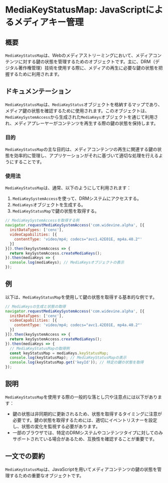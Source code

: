 <!--
Meta Description: # MediaKeyStatusMap: JavaScriptによるメディアキー管理 ## 概要 `MediaKeyStatusMap`は、Webのメディアストリーミングにおいて、メディアコンテンツに対する鍵の状態を管理するためのオブジェクトです。主に、DRM（デジタル著作権管理）技術を使用する際に...
Meta Keywords: mediakeystatusmap, mediakeys, then, keysystemaccess, keystatusmap
-->

# MediaKeyStatusMap: JavaScriptによるメディアキー管理

## 概要
`MediaKeyStatusMap`は、Webのメディアストリーミングにおいて、メディアコンテンツに対する鍵の状態を管理するためのオブジェクトです。主に、DRM（デジタル著作権管理）技術を使用する際に、メディアの再生に必要な鍵の状態を把握するために利用されます。

## ドキュメンテーション
`MediaKeyStatusMap`は、`MediaKeyStatus`オブジェクトを格納するマップであり、メディア鍵の状態を確認するために使用されます。このオブジェクトは、`MediaKeySystemAccess`から生成された`MediaKeys`オブジェクトを通じて利用され、メディアプレーヤーがコンテンツを再生する際の鍵の状態を保持します。

### 目的
`MediaKeyStatusMap`の主な目的は、メディアコンテンツの再生に関連する鍵の状態を効率的に管理し、アプリケーションがそれに基づいて適切な処理を行えるようにすることです。

### 使用法
`MediaKeyStatusMap`は、通常、以下のようにして利用されます：

1. `MediaKeySystemAccess`を使って、DRMシステムにアクセスする。
2. `MediaKeys`オブジェクトを生成する。
3. `MediaKeyStatusMap`で鍵の状態を取得する。

```javascript
// MediaKeySystemAccessを取得する例
navigator.requestMediaKeySystemAccess('com.widevine.alpha', [{
  initDataTypes: ['cenc'],
  videoCapabilities: [{
    contentType: 'video/mp4; codecs="avc1.42E01E, mp4a.40.2"'
  }]
}]).then(keySystemAccess => {
  return keySystemAccess.createMediaKeys();
}).then(mediaKeys => {
  console.log(mediaKeys); // MediaKeysオブジェクトの表示
});
```

## 例
以下は、`MediaKeyStatusMap`を使用して鍵の状態を取得する基本的な例です。

```javascript
// MediaKeysの生成と状態の取得
navigator.requestMediaKeySystemAccess('com.widevine.alpha', [{
  initDataTypes: ['cenc'],
  videoCapabilities: [{
    contentType: 'video/mp4; codecs="avc1.42E01E, mp4a.40.2"'
  }]
}]).then(keySystemAccess => {
  return keySystemAccess.createMediaKeys();
}).then(mediaKeys => {
  // MediaKeyStatusMapの取得例
  const keyStatusMap = mediaKeys.keyStatusMap;
  console.log(keyStatusMap); // MediaKeyStatusMapの表示
  console.log(keyStatusMap.get('keyId')); // 特定の鍵の状態を取得
});
```

## 説明
`MediaKeyStatusMap`を使用する際の一般的な落とし穴や注意点には以下があります：

- 鍵の状態は非同期的に更新されるため、状態を取得するタイミングに注意が必要です。鍵の状態を取得するためには、適切にイベントリスナーを設定し、状態の変化を監視する必要があります。
- 一部のブラウザでは、特定のDRMシステムやコンテンツタイプに対してのみサポートされている場合があるため、互換性を確認することが重要です。

## 一文での要約
`MediaKeyStatusMap`は、JavaScriptを用いてメディアコンテンツの鍵の状態を管理するための重要なオブジェクトです。